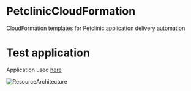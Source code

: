 # PetclinicCloudFormation
CloudFormation templates for Petclinic application delivery automation

# Test application
Application used [here](https://github.com/spring-projects/spring-petclinic)

![ResourceArchitecture](http://url/to/img.png)

